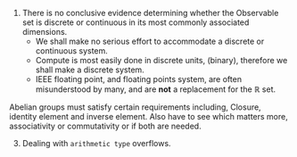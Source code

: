 1. There is no conclusive evidence determining whether the Observable set is discrete or continuous in its most commonly associated dimensions.
	- We shall make no serious effort to accommodate a discrete or continuous system.
	- Compute is most easily done in discrete units, (binary), therefore we shall make a discrete system.
	- IEEE floating point, and floating points system, are often misunderstood by many, and are **not** a replacement for the ℝ set.

Abelian groups must satisfy certain requirements including,
Closure, identity element and inverse element. Also have to see
which matters more, associativity or commutativity or if both are needed.
<!-- 2. If the data and operations on said data form an abelian group then our aether shall be causally invariant.
	- Cyclic groups Z/(n)Z are abelian groups under addition, subtraction and multiplication.
	- Limit bound groups, groups that don't modulo back, but remain and stop at the upper or lower limit are **not** abelian groups under addition, subtraction, and multiplication. See Saturated
	arithmetic.
	- (`arithmetic type`<sup>*</sup>, `<<`) and (`arithmetic type`, `>>`) are not abelian groups.
	- (`arithmetic type`, `|`) and (`arithmetic type`, `&`) are abelian groups.
	- If (input set, operation) is an abelian group, and both a `read` and `write` must be done on the same element, the `read` and `write` must be done atomically. -->
3. Dealing with `arithmetic type` overflows.
